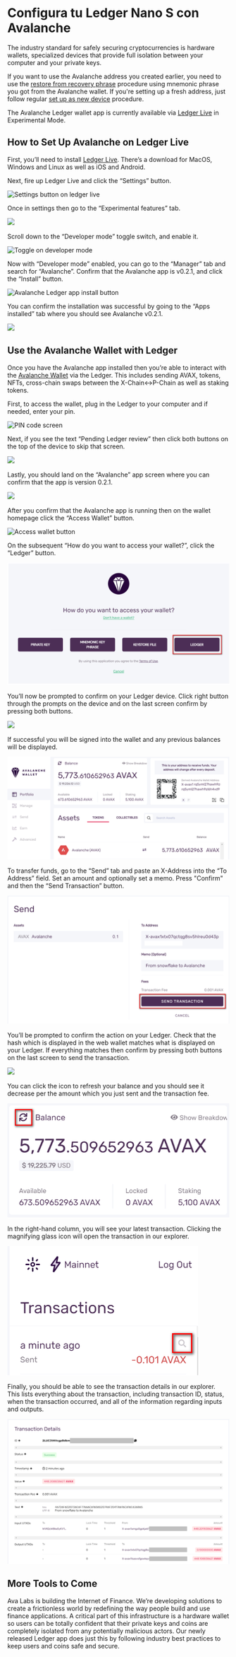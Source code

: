 # Configura tu Ledger Nano S con Avalanche

The industry standard for safely securing cryptocurrencies is hardware wallets, specialized devices that provide full isolation between your computer and your private keys.

If you want to use the Avalanche address you created earlier, you need to use the [restore from recovery phrase](https://support.ledger.com/hc/en-us/articles/360005434914) procedure using mnemonic phrase you got from the Avalanche wallet. If you're setting up a fresh address, just follow regular [set up as new device](https://support.ledger.com/hc/en-us/articles/360000613793-Set-up-as-new-device) procedure.

The Avalanche Ledger wallet app is currently available via [Ledger Live](https://www.ledger.com/ledger-live) in Experimental Mode.

## How to Set Up Avalanche on Ledger Live <a id="1c80"></a>

First, you’ll need to install [Ledger Live](https://www.ledger.com/ledger-live). There’s a download for MacOS, Windows and Linux as well as iOS and Android.

Next, fire up Ledger Live and click the “Settings” button.

![Settings button on ledger live](https://miro.medium.com/max/3052/1*lMnVGJneUAqgRvZBIDv_rA.png)

Once in settings then go to the “Experimental features” tab.

![](https://miro.medium.com/max/4072/1*HrSweaL-kelTl47QRt38iA.png)

Scroll down to the “Developer mode” toggle switch, and enable it.

![Toggle on developer mode](https://miro.medium.com/max/2908/1*qdte7MSvSZdfqfCIUMNp2Q.png)

Now with “Developer mode” enabled, you can go to the “Manager” tab and search for “Avalanche”. Confirm that the Avalanche app is v0.2.1, and click the “Install” button.

![Avalanche Ledger app install button](https://miro.medium.com/max/4040/1*rGFrSBEfxRlIkc-k7hS2Vg.png)

You can confirm the installation was successful by going to the “Apps installed” tab where you should see Avalanche v0.2.1.

![](https://miro.medium.com/max/3020/1*qBSuxqY52-wxWfM-w1YR_w.png)

## Use the Avalanche Wallet with Ledger <a id="48a3"></a>

Once you have the Avalanche app installed then you’re able to interact with the [Avalanche Wallet](https://wallet.avax.network/) via the Ledger. This includes sending AVAX, tokens, NFTs, cross-chain swaps between the X-Chain&lt;-&gt;P-Chain as well as staking tokens.

First, to access the wallet, plug in the Ledger to your computer and if needed, enter your pin.

![PIN code screen](https://miro.medium.com/max/1852/1*A_1VgMMLeJCYzNst6tdq9A.jpeg)

Next, if you see the text “Pending Ledger review” then click both buttons on the top of the device to skip that screen.

![](https://miro.medium.com/max/1820/1*OxLbAWq5hzjC6P1SmiCqmg.jpeg)

Lastly, you should land on the “Avalanche” app screen where you can confirm that the app is version 0.2.1.

![](https://miro.medium.com/max/1802/1*Qevjy6nhw5UM0ufvxIL_qg.jpeg)

After you confirm that the Avalanche app is running then on the wallet homepage click the “Access Wallet” button.

![Access wallet button](https://miro.medium.com/max/2364/1*SC1uM5xFybz3lfPiKwOHUw.png)

On the subsequent “How do you want to access your wallet?”, click the “Ledger” button.

![Ledger Access](../../../.gitbook/assets/ledger-access.png)

You’ll now be prompted to confirm on your Ledger device. Click right button through the prompts on the device and on the last screen confirm by pressing both buttons.

![](https://miro.medium.com/max/3828/1*xpNt2ajcTdEivDr4xEedQQ.png)

If successful you will be signed into the wallet and any previous balances will be displayed.

![Web Wallet Portfolio Tab](../../../.gitbook/assets/web-wallet-portfolio-tab.png)

To transfer funds, go to the “Send” tab and paste an X-Address into the “To Address” field. Set an amount and optionally set a memo. Press "Confirm" and then the “Send Transaction” button.

![Send Transaction](../../../.gitbook/assets/send-transaction.png)

You’ll be prompted to confirm the action on your Ledger. Check that the hash which is displayed in the web wallet matches what is displayed on your Ledger. If everything matches then confirm by pressing both buttons on the last screen to send the transaction.

![](https://miro.medium.com/max/2932/1*XI8fzBRpDr0PXcuVQPHLvQ.png)

You can click the icon to refresh your balance and you should see it decrease per the amount which you just sent and the transaction fee.

![Refresh wallet balance](../../../.gitbook/assets/refresh-wallet-balance.png)

In the right-hand column, you will see your latest transaction. Clicking the magnifying glass icon will open the transaction in our explorer.

![Magnifying Glass](../../../.gitbook/assets/magnifying-glass.png)

Finally, you should be able to see the transaction details in our explorer. This lists everything about the transaction, including transaction ID, status, when the transaction occurred, and all of the information regarding inputs and outputs.

![Transaction details](../../../.gitbook/assets/transaction-details.png)

## More Tools to Come <a id="135b"></a>

Ava Labs is building the Internet of Finance. We’re developing solutions to create a frictionless world by redefining the way people build and use finance applications. A critical part of this infrastructure is a hardware wallet so users can be totally confident that their private keys and coins are completely isolated from any potentially malicious actors. Our newly released Ledger app does just this by following industry best practices to keep users and coins safe and secure.

<!--stackedit_data:
eyJoaXN0b3J5IjpbLTE3NjkxMDY4NTddfQ==
-->